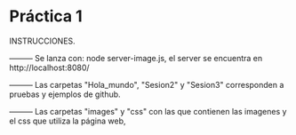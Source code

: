 # Práctica 1

INSTRUCCIONES.

——— Se lanza con: node server-image.js, el server se encuentra en http://localhost:8080/

——— Las carpetas "Hola_mundo", "Sesion2" y "Sesion3" corresponden a pruebas y
ejemplos de github.

——— Las carpetas "images" y "css" con las que contienen las imagenes y el css que
utiliza la página web,
